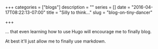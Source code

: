 +++
categories = ["blogs"]
description = ""
series = []
date = "2016-04-17T08:22:13-07:00"
title = "Silly to think..."
slug = "blog-on-tiny-dancer"

+++

... that even learning how to use Hugo will encourage me to finally blog.
<!--more-->
At best it'll just allow me to finally use markdown.
